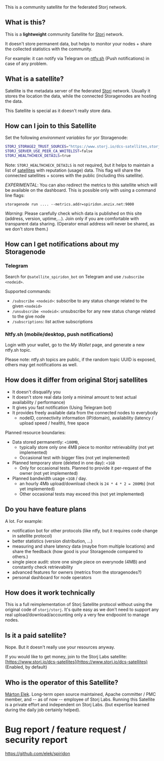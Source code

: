 This is a community satellite for the federated Storj network.

## What is this?

This is a <b>lightweight</b> community Satellite for [Storj](https://storj.io) network.

It doesn't store permanent data, but helps to monitor your nodes + share the collected statistics with the community.

For example: it can notify via Telegram on [ntfy.sh](https://ntfy.sh) (Push notifications) in case of any problem.

## What is a satellite?

Satellite is the metadata server of the federated [Storj](https://storj.io) network. Usually it stores the location the data, while the
connected Storagenodes are hosting the data.

This Satellite is special as it doesn't really store data.

## How can I join to this Satellite

Set the following *environment variables* for yor Storagenode:

```bash
STORJ_STORAGE2_TRUST_SOURCES="https://www.storj.io/dcs-satellites,storj://1NusSk8HjWppghiWvofEBDqryDaxiALPah8EyRxXWdNkwXg7ai@spiridon.anzix.net:7777"
STORJ_SERVER_USE_PEER_CA_WHITELIST=false
STORJ_HEALTHCHECK_DETAILS=true
```

Note: `STORJ_HEALTHCHECK_DETAILS` is not required, but it helps to maintain a list of [satellites](/satellites) with
reputation (usage) data. This flag will share the connected satellites + scores with the public (including this
satellite).

*EXPERIMENTAL*: You can also redirect the metrics to this satellite which will be available on the dashboard. This is
possible only with using a command line flags:

```
storagenode run .... --metrics.addr=spiridon.anzix.net:9000
```

*Warning*: Please carefully check which data is published on this site (address, version, uptime,...). Join only if you
are comfortable with transparent data sharing. (Operator email address will never be shared, as we don't store them.)

## How can I get notifications about my Storagenode

### Telegram

Search for `@satellite_spiridon_bot` on Telegram and use `/subscribe <nodeid>`.

Supported commands:

* `/subscribe <nodeid>`: subscribe to any status change related to the given `<nodeid>`
* `/unsubscribe <nodeid>`: unsubscribe for any new status change related to the give node
* `/subscriptions`: list active subscriptions

### Ntfy.sh (mobile/desktop, push notifications)

Login with your wallet, go to the <i>My Wallet</i> page, and generate a new ntfy.sh topic.

Please note: ntfy.sh topics are public, if the random topic UUID is exposed, others may get notifications as well.

## How does it differ from original Storj satellites

* It doesn't disqualify you
* It doesn't store real data (only a minimal amount to test actual availability / performance)
* It gives you fast notification (Using Telegram bot)
* It provides freely available data from the connected nodes to everybody
  * nodeID, connectivity information (IP/domain), availability (latency / upload speed / health), free space

Planned resource boundaries:

* Data stored permanently: `<100MB`,
  * typically store only one 4MB piece to monitor retrievability (not yet implemented)
  * Occasional test with bigger files (not yet implemented)
* Planned temporary store (deleted in one day): `<1GB`
  * Only for occasional tests. Planned to provide it per-request of the owner (not yet implemented)
* Planned bandwidth usage `<1GB` / day.
  * an hourly 4Mb upload/download check is `24 * 4 * 2 = 200Mb`) (not yet implemented)
  * Other occasional tests may exceed this (not yet implemented)

## Do you have feature plans

A lot. For example:

* notification bot for other protocols (like ntfy, but it requires code change in satellite protocol)
* better statistics (version distribution, ...)
* measuring and share latency data (maybe from multiple locations) and share the feedback (how good is your Storagenode
  compared to others.)
* single piece audit: store one single piece on everynode (4MB) and constantly check retrievability
* advanced features for owners (metrics from the storagenodes?)
* personal dashboard for node operators

## How does it work technically

This is a full reimplementation of Storj Satellite protocol without using the original code of `storj/storj`. It's quite
easy as we don't need to support any real upload/download/accounting only a very few endpooint to manage nodes.

## Is it a paid satellite?

Nope. But it doesn't really use your resources anyway.

If you would like to get money, join to the Storj Labs
satellite: [https://www.storj.io/dcs-satellites](https://www.storj.io/dcs-satellites) (Enabled, by default)

## Who is the operator of this Satellite?

[Márton Elek](https://github.com/elek). Long-term open source maintained, Apache committer / PMC member, and -- as of
now -- employee of Storj Labs. Running this Satellite is a private effort and independent on Storj Labs. (but expertise
learned during the daily job certainly helped).

# Bug report / feature request / security report

https://github.com/elek/spiridon

